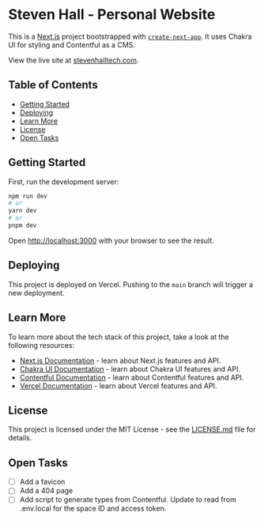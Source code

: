 # Steven Hall - Personal Website

This is a [Next.js](https://nextjs.org/) project bootstrapped with [`create-next-app`](https://github.com/vercel/next.js/tree/canary/packages/create-next-app). It uses Chakra UI for styling and Contentful as a CMS.

View the live site at [stevenhalltech.com](https://stevenhalltech.com).

## Table of Contents

- [Getting Started](#getting-started)
- [Deploying](#deploying)
- [Learn More](#learn-more)
- [License](#license)
- [Open Tasks](#open-tasks)

## Getting Started

First, run the development server:

```bash
npm run dev
# or
yarn dev
# or
pnpm dev
```

Open [http://localhost:3000](http://localhost:3000) with your browser to see the result.

## Deploying

This project is deployed on Vercel. Pushing to the `main` branch will trigger a new deployment.

## Learn More

To learn more about the tech stack of this project, take a look at the following resources:

- [Next.js Documentation](https://nextjs.org/docs) - learn about Next.js features and API.
- [Chakra UI Documentation](https://chakra-ui.com/docs/getting-started) - learn about Chakra UI features and API.
- [Contentful Documentation](https://www.contentful.com/developers/docs/) - learn about Contentful features and API.
- [Vercel Documentation](https://vercel.com/docs) - learn about Vercel features and API.

## License

This project is licensed under the MIT License - see the [LICENSE.md](LICENSE.md) file for details.

## Open Tasks

- [ ] Add a favicon
- [ ] Add a 404 page
- [ ] Add script to generate types from Contentful. Update to read from .env.local for the space ID and access token.

